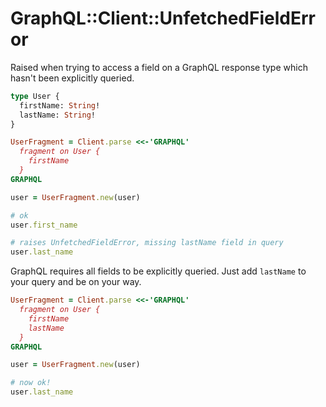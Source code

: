 # GraphQL::Client::UnfetchedFieldError

Raised when trying to access a field on a GraphQL response type which hasn't been explicitly queried.

``` graphql
type User {
  firstName: String!
  lastName: String!
}
```

``` ruby
UserFragment = Client.parse <<-'GRAPHQL'
  fragment on User {
    firstName
  }
GRAPHQL

user = UserFragment.new(user)

# ok
user.first_name

# raises UnfetchedFieldError, missing lastName field in query
user.last_name
```

GraphQL requires all fields to be explicitly queried. Just add `lastName` to your query and be on your way.

``` ruby
UserFragment = Client.parse <<-'GRAPHQL'
  fragment on User {
    firstName
    lastName
  }
GRAPHQL

user = UserFragment.new(user)

# now ok!
user.last_name
```
